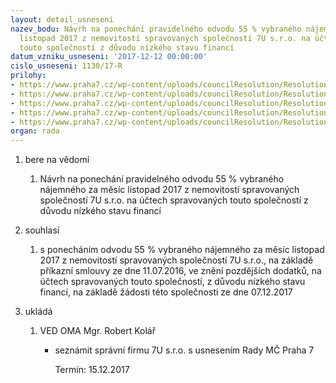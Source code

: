 ```yaml
---
layout: detail_usneseni
nazev_bodu: Návrh na ponechání pravidelného odvodu 55 % vybraného nájemného za měsíc
  listopad 2017 z nemovitostí spravovaných společností 7U s.r.o. na účtech spravovaných
  touto společností z důvodu nízkého stavu financí
datum_vzniku_usneseni: '2017-12-12 00:00:00'
cislo_usneseni: 1130/17-R
prilohy:
- https://www.praha7.cz/wp-content/uploads/councilResolution/Resolutions/29674/export/01_7Uodvod1117~308011.docx
- https://www.praha7.cz/wp-content/uploads/councilResolution/Resolutions/29674/export/02_7Uodvod1117~308010.pdf
- https://www.praha7.cz/wp-content/uploads/councilResolution/Resolutions/29674/export/03_7Uodvod1117~308009.pdf
- https://www.praha7.cz/wp-content/uploads/councilResolution/Resolutions/29674/export/04_7Uodvod1117~308008.pdf
- https://www.praha7.cz/wp-content/uploads/councilResolution/Resolutions/29674/export/export~309059.pdf
organ: rada
---
```

<ol id="urzList" class="urzList_view"><li id="" class="urzClass1"><span name="1">bere na vědomí</span><ol class="urzOlClass"><li style="text-align: left;" id="" class="urzClass2"><span><p>Návrh na ponechání pravidelného odvodu 55 % vybraného nájemného za měsíc listopad 2017 z nemovitostí spravovaných společností 7U s.r.o. na účtech spravovaných touto společností z důvodu nízkého stavu financí</p></span></li></ol></li><li id="" class="urzClass1"><span name="26">souhlasí</span><ol class="urzOlClass"><li style="text-align: left;" id="" class="urzClass2"><span><p>s ponecháním odvodu 55 % vybraného nájemného za měsíc listopad 2017 z nemovitostí spravovaných společností 7U s.r.o., na základě příkazní smlouvy ze dne 11.07.2016, ve znění pozdějších dodatků, na účtech spravovaných touto společností, z důvodu nízkého stavu financí, na základě žádosti této společnosti ze dne 07.12.2017<br></p></span></li></ol></li><li class="urzClass1" id="urzUkoly"><span name="1">ukládá</span><ol class="urzOlClass"><li class="urzClass2"><span><p>VED OMA Mgr. Robert Kolář</p></span><ul class="urzUlClass"><li class="urzClass3"><span><p>seznámit správní firmu 7U s.r.o. s usnesením Rady MČ Praha 7</p></span><span class="urzUkolTermin">  Termín:&nbsp;15.12.2017</span></li></ul></li></ol></li></ol>